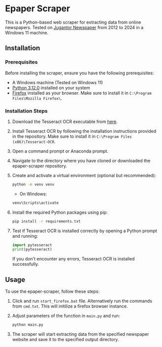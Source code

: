 # Epaper Scraper

This is a Python-based web scraper for extracting data from online newspapers. Tested on [Jugantor Newspaper](https://epaper.jugantor.com/) from 2012 to 2024 in a Windows 11 machine.

## Installation

### Prerequisites

Before installing the scraper, ensure you have the following prerequisites:

- A Windows machine (Tested on Windows 11)
- [Python 3.12.0](https://www.python.org/downloads/release/python-3120/) installed on your system 
- [Firefox](https://www.mozilla.org/en-US/firefox/new/) installed as your browser. Make sure to install it in `C:\Program Files\Mozilla Firefox\`.

### Installation Steps

1. Download the Tesseract OCR executable from [here](https://github.com/UB-Mannheim/tesseract/wiki).

2. Install Tesseract OCR by following the installation instructions provided in the repository. Make sure to install it in `C:\Program Files (x86)\Tesseract-OCR`.

3. Open a command prompt or Anaconda prompt.

4. Navigate to the directory where you have cloned or downloaded the epaper-scraper repository.

5. Create and activate a virtual environment (optional but recommended):

    ```bash
    python -m venv venv
    ```

    - On Windows:

    ```bash
    venv\Scripts\activate
    ```

6. Install the required Python packages using pip:

    ```bash
    pip install -r requirements.txt
    ```

7. Test if Tesseract OCR is installed correctly by opening a Python prompt and running:

    ```python
    import pytesseract
    print(pytesseract)
    ```

    If you don't encounter any errors, Tesseract OCR is installed successfully.

## Usage

To use the epaper-scraper, follow these steps:

1. Click and run `start_firefox.bat` file. Alternatively run the commands from `cmd.txt`. This will initilize a firefox browser instance. 

1. Adjust parameters of the function in `main.py` and run:

    ```bash
    python main.py
    ```

3. The scraper will start extracting data from the specified newspaper website and save it to the specified output directory.


<!-- Download tesseract exe from https://github.com/UB-Mannheim/tesseract/wiki.

Install this exe in C:\Program Files (x86)\Tesseract-OCR

Open virtual machine command prompt in windows or anaconda prompt.

Run pip install pytesseract

To test if tesseract is installed type in python prompt:

import pytesseract

print(pytesseract) -->